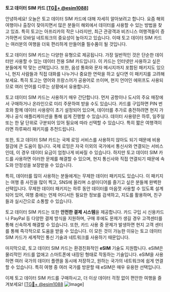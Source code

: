 **토고 데이터 SIM 카드 [[TG💪+ @esim1088](https://t.me/s/esim1088)]**

안녕하세요! 오늘은 토고 데이터 SIM 카드에 대해 자세히 알아보려고 합니다. 요즘 해외여행이나 출장이 잦아지면서 많은 분들이 해외에서 데이터를 사용할 수 있는 방법을 찾고 있죠. 특히 토고는 아프리카의 작은 나라지만, 최근 관광객과 비즈니스 여행객들이 증가하면서 모바일 네트워크의 중요성이 높아지고 있습니다. 이때 토고 데이터 SIM 카드는 여러분의 여행을 더욱 편리하게 만들어줄 필수품이 될 것입니다.

토고 데이터 SIM 카드는 다양한 유형으로 제공됩니다. 가장 일반적인 것은 단순한 데이터만 사용할 수 있는 데이터 전용 SIM 카드입니다. 이 카드는 인터넷만 사용하고 싶은 분들에게 딱 맞는 선택입니다. 또한, 음성 통화와 문자 메시지까지 포함된 패키지도 있으니, 현지 사람들과 직접 대화를 나누거나 중요한 연락을 하고 싶다면 이 패키지를 고려해보세요. 특히 토고는 영어와 프랑스어가 공용어로 쓰이며, 현지 언어인 에위프도 사용되므로 여러 언어를 다루는 상황에서 유용합니다.

토고 데이터 SIM 카드는 사용하기 매우 간단합니다. 먼저 공항이나 도시의 주요 매장에서 구매하거나 온라인으로 미리 주문하여 받을 수도 있습니다. 카드를 구입하면 PIN 번호와 함께 데이터 사용량이 초기 설정되어 있으며, 데이터를 추가로 충전하려면 현지 가게나 공식 애플리케이션을 통해 쉽게 진행할 수 있습니다. 데이터 사용량은 하루, 일주일 또는 한 달 단위로 구분되어 있어 필요에 따라 선택할 수 있습니다. 특히 짧은 여행객이라면 하루짜리 패키지를 추천드립니다.

또한, 토고 데이터 SIM 카드는 국제 로밍 서비스를 사용하지 않아도 되기 때문에 비용 절감에 큰 도움이 됩니다. 국제 로밍은 자국 이외의 국가에서 통신사와 연결되는 서비스인데, 이 경우 데이터 요금이 엄청나게 비싸질 수 있습니다. 하지만 토고 데이터 SIM 카드를 사용하면 이러한 문제를 해결할 수 있으며, 현지 통신사와 직접 연결되기 때문에 속도와 안정성을 보장받을 수 있습니다.

특히, 데이터를 많이 사용하는 분들에게는 무제한 데이터 패키지도 있습니다. 이 패키지는 여행 중 사진을 많이 찍고, SNS에 올리며 소셜미디어를 즐기고 싶은 분들께 완벽한 선택입니다. 무제한 데이터 패키지는 하루 동안 데이터를 마음껏 사용할 수 있도록 설계되어 있어, 여행 중에는 언제 어디서든 필요한 정보를 검색하고, 지도를 활용하며, 친구들과 실시간으로 소통할 수 있습니다.

토고 데이터 SIM 카드는 또한 **안전한 결제 시스템**을 제공합니다. 카드 구입 시 신용카드나 PayPal 등 다양한 결제 방식을 지원하며, 구매 후에도 문제가 생길 경우 고객센터를 통해 신속하게 해결할 수 있습니다. 또한, 카드 사용 중 문제가 발생하면 현지 고객 센터를 통해 즉각적으로 도움을 받을 수 있습니다. 이 모든 것이 가능한 이유는 토고 데이터 SIM 카드가 세계적인 통신 기술과 네트워크를 사용하기 때문입니다.

마지막으로, 토고 데이터 SIM 카드는 환경친화적인 **eSIM** 기술도 지원합니다. eSIM은 물리적인 카드를 없애고 스마트폰에 내장된 형태로 작동하는 기술입니다. eSIM을 사용하면 여러 국가의 데이터 플랜을 동시에 저장하고, 원하는 국가의 네트워크에 쉽게 연결할 수 있습니다. 특히 여행 중 여러 국가를 방문할 때 eSIM은 매우 유용한 선택입니다.

이제 토고 데이터 SIM 카드를 구매하시고, 더 이상 데이터 걱정 없이 편안한 여행을 즐겨보세요! [[TG💪+ @esim1088](https://t.me/s/esim1088) ![Image](https://i.postimg.cc/Y0z9fWf4/image.png)]